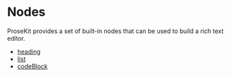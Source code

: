 # Nodes

ProseKit provides a set of built-in nodes that can be used to build a rich text editor.

- [heading](./heading)
- [list](./list)
- [codeBlock](./code-block)
